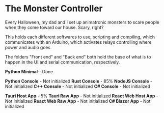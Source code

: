 # The Monster Controller
Every Halloween, my dad and I set up animatronic monsters to scare people when they come toward our house.  Scary, right?

This holds each different softwares to use, scripting and compiling, which communicates with an Arduino, which activates relays controlling where power and audio goes.

The folders "Front end" and "Back end" both hold the base of what is to happen in the UI and serial communication, respectively.

**Python Minimal** - Done

**Python Console** - Not initialized
**Rust Console** - 85%
**NodeJS Console** - Not initialized
**C++ Console** - Not initialized
**C# Console** - Not initialized

**Tauri Host App** - 5%
**Tauri Raw App** - Not initialized
**React Web Host App** - Not initialized
**React Web Raw App** - Not initialized
**C# Blazor App** - Not initialized